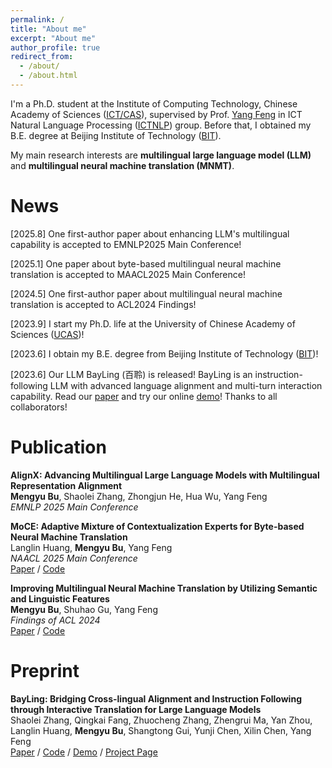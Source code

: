 ```yaml
---
permalink: /
title: "About me"
excerpt: "About me"
author_profile: true
redirect_from: 
  - /about/
  - /about.html
---
```


I'm a Ph.D. student at the Institute of Computing Technology, Chinese Academy of Sciences ([ICT/CAS](http://www.ict.ac.cn/)), supervised by Prof. [Yang Feng](https://people.ucas.edu.cn/~yangfeng?language=en) in ICT Natural Language Processing ([ICTNLP](http://nlp.ict.ac.cn/)) group. Before that, I obtained my B.E. degree at Beijing Institute of Technology ([BIT](https://www.bit.edu.cn/)).

My main research interests are **multilingual large language model (LLM)** and **multilingual neural machine translation (MNMT)**.

News
======
[2025.8] One first-author paper about enhancing LLM's multilingual capability is accepted to EMNLP2025 Main Conference!

[2025.1] One paper about byte-based multilingual neural machine translation is accepted to MAACL2025 Main Conference!

[2024.5] One first-author paper about multilingual neural machine translation is accepted to ACL2024 Findings!

[2023.9] I start my Ph.D. life at the University of Chinese Academy of Sciences ([UCAS](https://www.ucas.ac.cn/))!

[2023.6] I obtain my B.E. degree from Beijing Institute of Technology ([BIT](https://www.bit.edu.cn/))!

[2023.6] Our LLM BayLing (百聆) is released! BayLing is an instruction-following LLM with advanced language alignment and multi-turn interaction capability. Read our [paper](https://arxiv.org/abs/2306.10968) and try our online [demo](http://nlp.ict.ac.cn/bayling/demo/)! Thanks to all collaborators!

Publication
======
**AlignX: Advancing Multilingual Large Language Models with Multilingual Representation Alignment** \
**Mengyu Bu**, Shaolei Zhang, Zhongjun He, Hua Wu, Yang Feng \
*EMNLP 2025 Main Conference*

**MoCE: Adaptive Mixture of Contextualization Experts for Byte-based Neural Machine Translation** \
Langlin Huang, **Mengyu Bu**, Yang Feng \
*NAACL 2025 Main Conference* \
[Paper](https://aclanthology.org/2025.naacl-long.47/) / [Code](https://github.com/ictnlp/MoCE)

**Improving Multilingual Neural Machine Translation by Utilizing Semantic and Linguistic Features** \
**Mengyu Bu**, Shuhao Gu, Yang Feng \
*Findings of ACL 2024* \
[Paper](https://aclanthology.org/2024.findings-acl.620) / [Code](https://github.com/ictnlp/SemLing-MNMT)

Preprint
======
**BayLing: Bridging Cross-lingual Alignment and Instruction Following through Interactive Translation for Large Language Models** \
Shaolei Zhang, Qingkai Fang, Zhuocheng Zhang, Zhengrui Ma, Yan Zhou, Langlin Huang, **Mengyu Bu**, Shangtong Gui, Yunji Chen, Xilin Chen, Yang Feng \
[Paper](https://arxiv.org/abs/2306.10968) / [Code](https://github.com/ictnlp/BayLing) / [Demo](http://nlp.ict.ac.cn/bayling/demo/) / [Project Page](https://nlp.ict.ac.cn/bayling)
